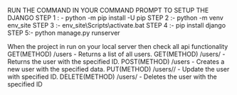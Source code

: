 RUN THE COMMAND IN YOUR COMMAND PROMPT TO SETUP THE DJANGO
STEP 1 : - python -m pip install -U pip
STEP 2 :- python -m venv env_site
STEP 3 :- env_site\Scripts\activate.bat
STEP 4 :- pip install django
STEP 5:- python manage.py runserver

When the project in run on your local server then check all api functionality
GET(METHOD) /users - Returns a list of all users.
GET(METHOD) /users/<id> - Returns the user with the specified ID.
POST(METHOD) /users - Creates a new user with the specified data.
PUT(METHOD) /users/<id>/ - Update the user with specified ID.
DELETE(METHOD) /users/<id> - Deletes the user with the specified ID
